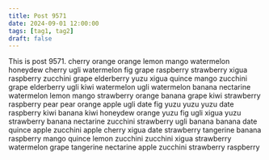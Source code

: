 ```yaml
---
title: Post 9571
date: 2024-09-01 12:00:00
tags: [tag1, tag2]
draft: false
---
```

This is post 9571.
cherry
orange
orange
lemon
mango
watermelon
honeydew
cherry
ugli
watermelon
fig
grape
raspberry
strawberry
xigua
raspberry
zucchini
grape
elderberry
yuzu
xigua
quince
mango
zucchini
grape
elderberry
ugli
kiwi
watermelon
ugli
watermelon
banana
nectarine
watermelon
lemon
mango
strawberry
orange
banana
grape
kiwi
strawberry
raspberry
pear
pear
orange
apple
ugli
date
fig
yuzu
yuzu
yuzu
date
raspberry
kiwi
banana
kiwi
honeydew
orange
yuzu
fig
ugli
xigua
yuzu
strawberry
banana
nectarine
zucchini
strawberry
ugli
banana
banana
date
quince
apple
zucchini
apple
cherry
xigua
date
strawberry
tangerine
banana
raspberry
mango
quince
lemon
zucchini
zucchini
xigua
strawberry
watermelon
grape
tangerine
nectarine
apple
zucchini
strawberry
raspberry
